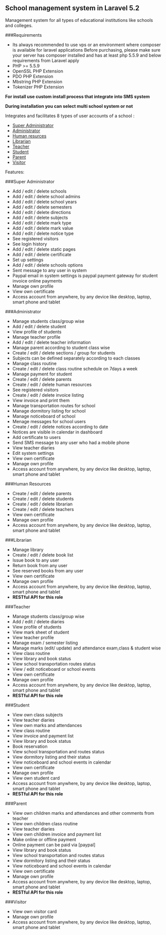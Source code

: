 ## School management system in Laravel 5.2

Management system for all types of educational institutions like schools and colleges.

###Requirements
* Its always recommended to use vps or an environment where composer is available for laravel applications Before purchasing, please make sure your server has composer installed and has at least php 5.5.9 and below requirements from Laravel apply
* PHP >= 5.5.9
* OpenSSL PHP Extension
* PDO PHP Extension
* Mbstring PHP Extension
* Tokenizer PHP Extension

**For install use custom install process that integrate into SMS system**

**During installation you can select multi school system or not**

Integrates and facilitates 8 types of user accounts of a school :

* [Super Administrator](#superadministrator)
* [Administrator](#administrator)
* [Human resurces](#humanresources)
* [Librarian](#librarian)
* [Teacher](#teacher)
* [Student](#student)
* [Parent](#parent)
* [Visitor](#visitor)

Features:

###Super Administrator
* Add / edit / delete schools
* Add / edit / delete school admins
* Add / edit / delete school years
* Add / edit / delete semesters
* Add / edit / delete directions
* Add / edit / delete subjects
* Add / edit / delete mark type
* Add / edit / delete mark value
* Add / edit / delete notice type
* See registered visitors
* See login history
* Add / edit / delete static pages
* Add / edit / delete certificate
* Set up settings
* Add / edit / delete schools options
* Sent message to any user in system
* Paypal email in system settings is paypal payment gateway for student invoice online payments
* Manage own profile
* View own certificate
* Access account from anywhere, by any device like desktop, laptop, smart phone and tablet

###Administrator
* Manage students class/group wise
* Add / edit / delete student
* View profile of students
* Manage teacher profile
* Add / edit / delete teacher information
* Manage parent according to student class wise
* Create / edit / delete sections / group for students
* Subjects can be defined separately according to each classes
* Manage class routine
* Create / edit / delete class routine schedule on 7days a week
* Manage payment for student
* Create / edit / delete parents
* Create / edit / delete human resources
* See registered visitors
* Create / edit / delete invoice listing
* View invoice and print them
* Manage transportation routes for school
* Manage dormitory listing for school
* Manage noticeboard of school
* Menage messages for school users
* Create / edit / delete notices according to date
* Notices are visible in calendar in dashboard
* Add certificate to users
* Send SMS message to any user who had a mobile phone
* View teacher diaries
* Edit system settings
* View own certificate
* Manage own profile
* Access account from anywhere, by any device like desktop, laptop, smart phone and tablet

###Human Resources
* Create / edit / delete parents
* Create / edit / delete students
* Create / edit / delete librarian
* Create / edit / delete teachers
* View own certificate
* Manage own profile
* Access account from anywhere, by any device like desktop, laptop, smart phone and tablet

###Librarian
* Manage library
* Create / edit / delete book list
* Issue book to any user
* Return book from any user
* See reserved books from any user
* View own certificate
* Manage own profile
* Access account from anywhere, by any device like desktop, laptop, smart phone and tablet
* **RESTful API for this role**

###Teacher
* Manage students class/group wise
* Add / edit / delete diaries
* View profile of students
* View mark sheet of student
* View teacher profile
* Manage exam / semester listing
* Manage marks (edit/ update) and attendance exam,class & student wise
* View class routine
* View library and book status
* View school transportation routes status
* View / edit noticeboard or school events
* View own certificate
* Manage own profile
* Access account from anywhere, by any device like desktop, laptop, smart phone and tablet
* **RESTful API for this role**

###Student
* View own class subjects
* View teacher diaries
* View own marks and attendances
* View class routine
* View invoice and payment list
* View library and book status
* Book reservation
* View school transportation and routes status
* View dormitory listing and their status
* View noticeboard and school events in calendar
* View own certificate
* Manage own profile
* View own student card
* Access account from anywhere, by any device like desktop, laptop, smart phone and tablet
* **RESTful API for this role**

###Parent
* View own children marks and attendances and other comments from teacher
* View own children class routine
* View teacher diaries
* View own children invoice and payment list
* Make online or offline payment
* Online payment can be paid via [paypal]
* View library and book status
* View school transportation and routes status
* View dormitory listing and their status
* View noticeboard and school events in calendar
* View own certificate
* Manage own profile
* Access account from anywhere, by any device like desktop, laptop, smart phone and tablet
* **RESTful API for this role**

###Visitor
* View own visitor card
* Manage own profile
* Access account from anywhere, by any device like desktop, laptop, smart phone and tablet